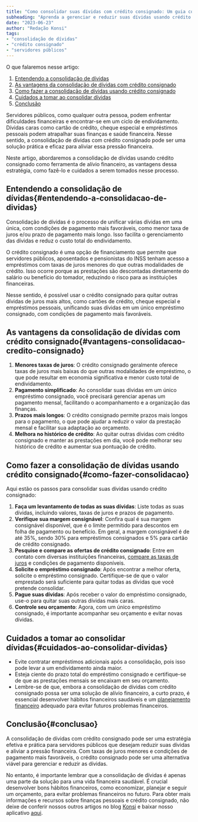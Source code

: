 ```yaml
---
title: "Como consolidar suas dívidas com crédito consignado: Um guia completo para servidores públicos"
subheading: "Aprenda a gerenciar e reduzir suas dívidas usando crédito consignado como ferramenta de alívio financeiro"
date: "2023-06-23"
author: "Redação Konsi"
tags:
- "consolidação de dívidas"
- "crédito consignado"
- "servidores públicos"
---
```


O que falaremos nesse artigo:

1. [Entendendo a consolidação de dívidas](#entendendo-a-consolidacao-de-dividas)
2. [As vantagens da consolidação de dívidas com crédito consignado](#vantagens-consolidacao-credito-consignado)
3. [Como fazer a consolidação de dívidas usando crédito consignado](#como-fazer-consolidacao)
4. [Cuidados a tomar ao consolidar dívidas](#cuidados-ao-consolidar-dividas)
5. [Conclusão](#conclusao)

Servidores públicos, como qualquer outra pessoa, podem enfrentar dificuldades financeiras e encontrar-se em um ciclo de endividamento. Dívidas caras como cartão de crédito, cheque especial e empréstimos pessoais podem atrapalhar suas finanças e saúde financeira. Nesse sentido, a consolidação de dívidas com crédito consignado pode ser uma solução prática e eficaz para aliviar essa pressão financeira.

Neste artigo, abordaremos a consolidação de dívidas usando crédito consignado como ferramenta de alívio financeiro, as vantagens dessa estratégia, como fazê-lo e cuidados a serem tomados nesse processo. 

## Entendendo a consolidação de dívidas{#entendendo-a-consolidacao-de-dividas}

Consolidação de dívidas é o processo de unificar várias dívidas em uma única, com condições de pagamento mais favoráveis, como menor taxa de juros e/ou prazo de pagamento mais longo. Isso facilita o gerenciamento das dívidas e reduz o custo total do endividamento.

O crédito consignado é uma opção de financiamento que permite que servidores públicos, aposentados e pensionistas do INSS tenham acesso a empréstimos com taxas de juros menores do que outras modalidades de crédito. Isso ocorre porque as prestações são descontadas diretamente do salário ou benefício do tomador, reduzindo o risco para as instituições financeiras.

Nesse sentido, é possível usar o crédito consignado para quitar outras dívidas de juros mais altos, como cartões de crédito, cheque especial e empréstimos pessoais, unificando suas dívidas em um único empréstimo consignado, com condições de pagamento mais favoráveis.

## As vantagens da consolidação de dívidas com crédito consignado{#vantagens-consolidacao-credito-consignado}

1. **Menores taxas de juros**: O crédito consignado geralmente oferece taxas de juros mais baixas do que outras modalidades de empréstimo, o que pode resultar em economia significativa e menor custo total de endividamento.
2. **Pagamento simplificado**: Ao consolidar suas dívidas em um único empréstimo consignado, você precisará gerenciar apenas um pagamento mensal, facilitando o acompanhamento e a organização das finanças.
3. **Prazos mais longos**: O crédito consignado permite prazos mais longos para o pagamento, o que pode ajudar a reduzir o valor da prestação mensal e facilitar sua adaptação ao orçamento.
4. **Melhora no histórico de crédito**: Ao quitar outras dívidas com crédito consignado e manter as prestações em dia, você pode melhorar seu histórico de crédito e aumentar sua pontuação de crédito.

## Como fazer a consolidação de dívidas usando crédito consignado{#como-fazer-consolidacao}

Aqui estão os passos para consolidar suas dívidas usando crédito consignado:

1. **Faça um levantamento de todas as suas dívidas**: Liste todas as suas dívidas, incluindo valores, taxas de juros e prazos de pagamento.
2. **Verifique sua margem consignável**: Confira qual é sua margem consignável disponível, que é o limite permitido para descontos em folha de pagamento ou benefício. Em geral, a margem consignável é de até 35%, sendo 30% para empréstimos consignados e 5% para cartão de crédito consignado.
3. **Pesquise e compare as ofertas de crédito consignado**: Entre em contato com diversas instituições financeiras, [compare as taxas de juros](/7-dicas-para-conseguir-a-menor-taxa-de-juros-no-consignado.md) e condições de pagamento disponíveis.
4. **Solicite o empréstimo consignado**: Após encontrar a melhor oferta, solicite o empréstimo consignado. Certifique-se de que o valor emprestado será suficiente para quitar todas as dívidas que você pretende consolidar.
5. **Pague suas dívidas**: Após receber o valor do empréstimo consignado, use-o para quitar suas outras dívidas mais caras.
6. **Controle seu orçamento**: Agora, com um único empréstimo consignado, é importante acompanhar seu orçamento e evitar novas dívidas.

## Cuidados a tomar ao consolidar dívidas{#cuidados-ao-consolidar-dividas}

- Evite contratar empréstimos adicionais após a consolidação, pois isso pode levar a um endividamento ainda maior.
- Esteja ciente do prazo total do empréstimo consignado e certifique-se de que as prestações mensais se encaixam em seu orçamento.
- Lembre-se de que, embora a consolidação de dívidas com crédito consignado possa ser uma solução de alívio financeiro, a curto prazo, é essencial desenvolver hábitos financeiros saudáveis e um [planejamento financeiro](/a-importncia-do-planejamento-financeiro-durante-e-aps-a-pandemia-guia-para-servidores-pblicos.md) adequado para evitar futuros problemas financeiros.

## Conclusão{#conclusao}

A consolidação de dívidas com crédito consignado pode ser uma estratégia efetiva e prática para servidores públicos que desejam reduzir suas dívidas e aliviar a pressão financeira. Com taxas de juros menores e condições de pagamento mais favoráveis, o crédito consignado pode ser uma alternativa viável para gerenciar e reduzir as dívidas.

No entanto, é importante lembrar que a consolidação de dívidas é apenas uma parte da solução para uma vida financeira saudável. É crucial desenvolver bons hábitos financeiros, como economizar, planejar e seguir um orçamento, para evitar problemas financeiros no futuro. Para obter mais informações e recursos sobre finanças pessoais e crédito consignado, não deixe de conferir nossos outros artigos no blog [Konsi](/postagens) e baixar nosso aplicativo [aqui](https://konsi.com.br/download).
